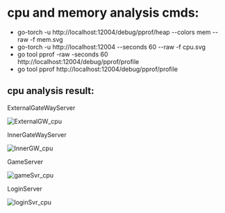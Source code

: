 # cpu and memory analysis cmds:

- go-torch -u  http://localhost:12004/debug/pprof/heap --colors mem --raw  -f mem.svg
- go-torch -u  http://localhost:12004 --seconds 60 --raw -f cpu.svg
- go tool pprof -raw -seconds 60 http://localhost:12004/debug/pprof/profile
- go tool pprof http://localhost:12004/debug/pprof/profile

## cpu analysis result:

ExternalGateWayServer

![ExternalGW_cpu](https://github.com/Peakchen/aoko/blob/master/src/ExternalGateway/analysis/ExternalGW_cpu_201911291749.png)

InnerGateWayServer

![InnerGW_cpu](https://github.com/Peakchen/aoko/blob/master/src/InnerGateway/analysis/InnerGW_cpu_201911291750.png)

GameServer

![gameSvr_cpu](https://github.com/Peakchen/aoko/blob/master/src/GameServer/analysis/gameSvr_cpu_201911291746.png)

LoginServer

![loginSvr_cpu](https://github.com/Peakchen/aoko/blob/master/src/LoginServer/analysis/loginSvr_cpu_201911291740.png)
